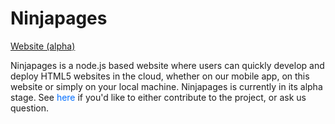 
<h1>Ninjapages</h1>
<a href='http://ninjapages.herokuapp.com'>Website (alpha)</a>
<p>
	 Ninjapages is a node.js based website where users can quickly develop and deploy HTML5 websites in the cloud, whether on our mobile app, on this website or simply on your local machine. Ninjapages is currently in its alpha stage. See <a href='http://wrightdev.herokuapp.com' style='text-decoration:none;color:#006EFF;'>here</a> if you'd like to either contribute to the project, or ask us question. 
</p>

